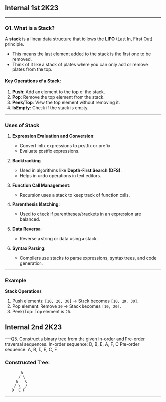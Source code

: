 ## **Internal 1st 2K23**
---
### **Q1. What is a Stack?**

A **stack** is a linear data structure that follows the **LIFO** (Last In, First Out) principle.  
- This means the last element added to the stack is the first one to be removed.  
- Think of it like a stack of plates where you can only add or remove plates from the top.  

#### **Key Operations of a Stack**:
1. **Push**: Add an element to the top of the stack.  
2. **Pop**: Remove the top element from the stack.  
3. **Peek/Top**: View the top element without removing it.  
4. **IsEmpty**: Check if the stack is empty.  

---

### **Uses of Stack**

1. **Expression Evaluation and Conversion**:  
   - Convert infix expressions to postfix or prefix.
   - Evaluate postfix expressions.

2. **Backtracking**:  
   - Used in algorithms like **Depth-First Search (DFS)**.
   - Helps in undo operations in text editors.

3. **Function Call Management**:  
   - Recursion uses a stack to keep track of function calls.

4. **Parenthesis Matching**:  
   - Used to check if parentheses/brackets in an expression are balanced.

5. **Data Reversal**:  
   - Reverse a string or data using a stack.

6. **Syntax Parsing**:  
   - Compilers use stacks to parse expressions, syntax trees, and code generation.

---

### **Example**

**Stack Operations**:
1. Push elements: `[10, 20, 30]` → Stack becomes `[10, 20, 30]`.  
2. Pop element: Remove `30` → Stack becomes `[10, 20]`.  
3. Peek/Top: Top element is `20`.






## **Internal 2nd 2K23**
---Q5. Construct a binary tree from the given In-order and Pre-order traversal sequences.
In-order sequence: D, B, E, A, F, C
Pre-order sequence: A, B, D, E, C, F


### Constructed Tree:

```
       A
      / \
     B   C
    / \  /
   D  E F
```

---
